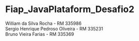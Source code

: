 # Fiap_JavaPlataform_Desafio2

William da Silva Rocha - RM 335986<br />
Sergio Henrique Pedroso Oliveira - RM 335231<br />
Bruno Vieira Farias - RM 335369<br />
